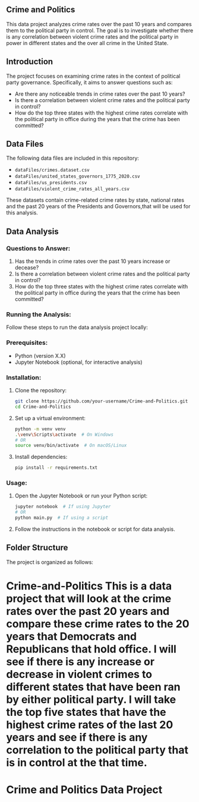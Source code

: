 ## Crime and Politics

This data project analyzes crime rates over the past 10 years and compares them to the political party in control. The goal is to investigate whether there is any correlation between violent crime rates and the political party in power in different states and the over all crime in the  United State.

## Introduction

The project focuses on examining crime rates in the context of political party governance. Specifically, it aims to answer questions such as:
- Are there any noticeable trends in crime rates over the past 10 years?
- Is there a correlation between violent crime rates and the political party in control?
- How do the top three states with the highest crime rates correlate with the political party in office during the years that the crime has been committed?

## Data Files

The following data files are included in this repository:
- `dataFiles/crimes.dataset.csv`
- `dataFiles/united_states_governors_1775_2020.csv`
- `dataFiles/us_presidents.csv`
- `dataFiles/violent_crime_rates_all_years.csv`

These datasets contain crime-related crime rates by state, national rates and the past 20 years of the Presidents and Governors,that will be used for this analysis.

## Data Analysis

### Questions to Answer:
1. Has the trends in crime rates over the past 10 years increase or decease?
2. Is there a correlation between violent crime rates and the political party in control?
3. How do the top three states with the highest crime rates correlate with the political party in office during the years that the crime has been committed?

### Running the Analysis:

Follow these steps to run the data analysis project locally:

### Prerequisites:
- Python (version X.X)
- Jupyter Notebook (optional, for interactive analysis)

### Installation:
1. Clone the repository:

    ```bash
    git clone https://github.com/your-username/Crime-and-Politics.git
    cd Crime-and-Politics
    ```

2. Set up a virtual environment:

    ```bash
    python -m venv venv
    .\venv\Scripts\activate  # On Windows
    # OR
    source venv/bin/activate  # On macOS/Linux
    ```

3. Install dependencies:

    ```bash
    pip install -r requirements.txt
    ```

### Usage:

1. Open the Jupyter Notebook or run your Python script:

    ```bash
    jupyter notebook  # If using Jupyter
    # OR
    python main.py  # If using a script
    ```

2. Follow the instructions in the notebook or script for data analysis.

## Folder Structure

The project is organized as follows:

# Crime-and-Politics This is a data project that will look at the crime rates over the past 20 years and compare these crime rates to the 20 years that Democrats and Republicans that hold office. I will see if there is any increase or decrease in violent crimes to different states that have been ran by either political party. I will take the top five states that have the highest crime rates of the last 20 years and see if there is any correlation to the political party that is in control at the that time.    
# Crime and Politics Data Project